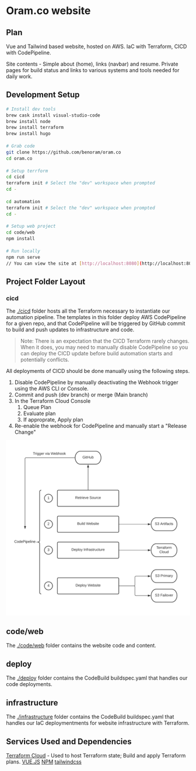# Oram.co website

## Plan

Vue and Tailwind based website, hosted on AWS. IaC with Terraform, CICD with CodePipeline.

Site contents - Simple about (home), links (navbar) and resume. Private pages for build status and links to various systems and tools needed for daily work.

## Development Setup


```bash
# Install dev tools
brew cask install visual-studio-code
brew install node
brew install terraform
brew install hugo

# Grab code
git clone https://github.com/benoram/oram.co
cd oram.co

# Setup terrform
cd cicd
terraform init # Select the "dev" workspace when prompted
cd -

cd automation
terraform init # Select the "dev" workspace when prompted
cd -

# Setup web project
cd code/web
npm install

# Run locally
npm run serve
// You can view the site at [http://localhost:8080](http://localhost:8080)
```

## Project Folder Layout

### cicd

The [./cicd](./cicd) folder hosts all the Terraform necessary to instantiate our automation pipeline. The templates in this folder deploy AWS CodePipeline for a given repo, and that CodePipeline will be triggered by GitHub commit to build and push updates to infrastructure and code.

> Note:
There is an expectation that the CICD Terraform rarely changes. When it does, you may need to manually disable CodePipeline so you can deploy the CICD update before build automation starts and potentially conflicts.

All deployments of CICD should be done manually using the following steps.

1. Disable CodePipeline by manually deactivating the Webhook trigger using the AWS CLI or Console.
2. Commit and push (dev branch) or merge (Main branch)
3. In the Terraform Cloud Console
    1. Queue Plan
    2. Evaluate plan
    3. If approprate, Apply plan
4. Re-enable the webhook for CodePipeline and manually start a "Release Change"

![CICD](./docs/diagrams/cicd.png)

## code/web

The [./code/web](./code/web) folder contains the website code and content.

## deploy

The [./deploy](./deploy) folder contains the CodeBuild buildspec.yaml that handles our code deployments.

## infrastructure

The [./infrastructure](./infrastructure) folder contains the CodeBuild buildspec.yaml that handles our IaC deploymentments for website infrastructure with Terraform.

## Services Used and Dependencies

[Terraform Cloud](https://app.terraform.io) - Used to host Terraform state; Build and apply Terraform plans.
[VUE.JS](https://vuejs.org/)
[NPM](https://www.npmjs.com/)
[tailwindcss](https://tailwindcss.com/)
